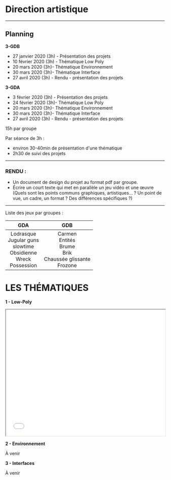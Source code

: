 # Direction artistique

---

## Planning

**3-GDB**

- 27 janvier 2020 (3h) - Présentation des projets
- 10 février 2020 (3h) - Thématique Low Poly
- 20 mars 2020 (3h)- Thématique Environnement
- 30 mars 2020 (3h)- Thématique Interface
- 27 avril 2020 (3h) - Rendu - présentation des projets

**3-GDA**

- 3 février 2020 (3h) - Présentation des projets
- 24 février 2020 (3h)- Thématique Low Poly
- 20 mars 2020 (3h)- Thématique Environnement
- 30 mars 2020 (3h)- Thématique Interface
- 27 avril 2020 (3h) -  Rendu - présentation des projets

15h par groupe

Par séance de 3h :

- environ 30-40min de présentation d'une thématique
- 2h30 de suivi des projets

---

### RENDU :

- Un document de design du projet au format pdf par groupe.
- Écrire un court texte qui met en parallèle un jeu vidéo et une œuvre (Quels sont les points communs graphiques, artistiques... ? Un point de vue, un cadre, un format ? Des différences spécifiques ?)

---

Liste des jeux par groupes :

|                             GDA                              |                             GDB                              |
| :----------------------------------------------------------: | :----------------------------------------------------------: |
| Lodrasque <br />Jugular guns  <br />slowtime  <br />Obsidienne  <br />Wreck  <br />Possession | Carmen  <br />Entités  <br />Brume  <br />Brik <br /> Chaussée glissante  <br />Frozone |

# LES THÉMATIQUES

**1 - Low-Poly**

<iframe width="100%" height="400" src="lowpoly.pdf#toolbar=0"></iframe>

**2 - Environnement**

À venir

**3 - Interfaces**

À venir
